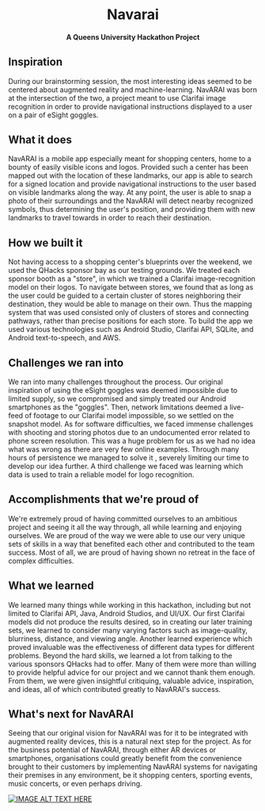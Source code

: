 <h1 align="center">Navarai</h1>
<h4 align="center">A Queens University Hackathon Project</h4>

## Inspiration

During our brainstorming session, the most interesting ideas seemed to be centered about augmented reality and machine-learning. NavARAI was born at the intersection of the two, a project meant to use Clarifai image recognition in order to provide navigational instructions displayed to a user on a pair of eSight goggles.



## What it does

NavARAI is a mobile app especially meant for shopping centers, home to a bounty of easily visible icons and logos. Provided such a center has been mapped out with the location of these landmarks, our app is able to search for a signed location and provide navigational instructions to the user based on visible landmarks along the way. At any point, the user is able to snap a photo of their surroundings and the NavARAI will detect nearby recognized symbols, thus determining the user's position, and providing them with new landmarks to travel towards in order to reach their destination.



## How we built it

Not having access to a shopping center's blueprints over the weekend, we used the QHacks sponsor bay as our testing grounds. We treated each sponsor booth as a "store", in which we trained a Clarifai image-recognition model on their logos. To navigate between stores, we found that as long as the user could be guided to a certain cluster of stores neighboring their destination, they would be able to manage on their own. Thus the mapping system that was used consisted only of clusters of stores and connecting pathways, rather than precise positions for each store. To build the app we used various technologies such as Android Studio, Clarifai API, SQLite, and Android text-to-speech, and AWS.



## Challenges we ran into

We ran into many challenges throughout the process. Our original inspiration of using the eSight goggles was deemed impossible due to limited supply, so we compromised and simply treated our Android smartphones as the "goggles". Then, network limitations deemed a live-feed of footage to our Clarifai model impossible, so we settled on the snapshot model. As for software difficulties, we faced immense challenges with shooting and storing photos due to an undocumented error related to phone screen resolution. This was a huge problem for us as we had no idea what was wrong as there are very few online examples. Through many hours of persistence we managed to solve it , severely limiting our time to develop our idea further. A third challenge we faced was learning which data is used to train a reliable model for logo recognition.



## Accomplishments that we're proud of

We're extremely proud of having committed ourselves to an ambitious project and seeing it all the way through, all while learning and enjoying ourselves. We are proud of the way we were able to use our very unique sets of skills in a way that benefited each other and contributed to the team success. Most of all, we are proud of having shown no retreat in the face of complex difficulties.



## What we learned

We learned many things while working in this hackathon, including but not limited to Clarifai API, Java, Android Studios, and UI/UX. Our first Clarifai models did not produce the results desired, so in creating our later training sets, we learned to consider many varying factors such as image-quality, blurriness, distance, and viewing angle. Another learned experience which proved invaluable was the effectiveness of different data types for different problems. Beyond the hard skills, we learned a lot from talking to the various sponsors QHacks had to offer. Many of them were more than willing to provide helpful advice for our project and we cannot thank them enough. From them, we were given insightful critiquing, valuable advice, inspiration, and ideas, all of which contributed greatly to NavARAI's success.



## What's next for NavARAI

Seeing that our original vision for NavARAI was for it to be integrated with augmented reality devices, this is a natural next step for the project. As for the business potential of NavARAI, through either AR devices or smartphones, organisations could greatly benefit from the convenience brought to their customers by implementing NavARAI systems for navigating their premises in any environment, be it shopping centers, sporting events, music concerts, or even perhaps driving.

[![IMAGE ALT TEXT HERE](https://github.com/vishvajit79/navarai/blob/master/app/src/main/res/drawable/logo.png)](https://www.youtube.com/watch?v=pEvHpAau5aU&t=5s)
